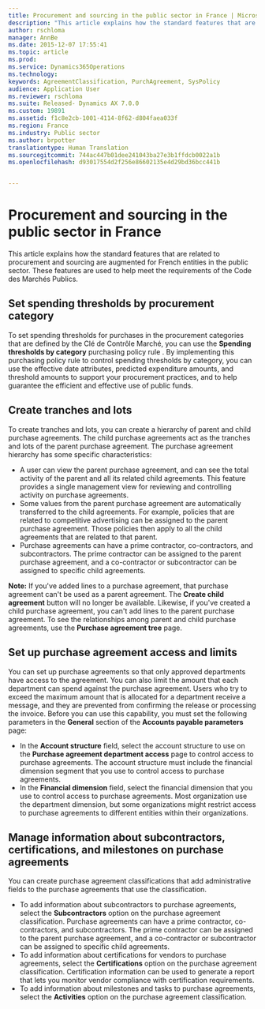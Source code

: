 ```yaml
---
title: Procurement and sourcing in the public sector in France | Microsoft Docs
description: "This article explains how the standard features that are related to procurement and sourcing are augmented for French entities in the public sector. These features are used to help meet the requirements of the Code des Marchés Publics."
author: rschloma
manager: AnnBe
ms.date: 2015-12-07 17:55:41
ms.topic: article
ms.prod: 
ms.service: Dynamics365Operations
ms.technology: 
keywords: AgreementClassification, PurchAgreement, SysPolicy
audience: Application User
ms.reviewer: rschloma
ms.suite: Released- Dynamics AX 7.0.0
ms.custom: 19891
ms.assetid: f1c8e2cb-1001-4114-8f62-d804faea033f
ms.region: France
ms.industry: Public sector
ms.author: brpotter
translationtype: Human Translation
ms.sourcegitcommit: 744ac447b01dee241043ba27e3b1ffdcb0022a1b
ms.openlocfilehash: d93017554d2f256e86602135e4d29bd36bcc441b


---
```


# <a name="procurement-and-sourcing-in-the-public-sector-in-france"></a>Procurement and sourcing in the public sector in France

This article explains how the standard features that are related to procurement and sourcing are augmented for French entities in the public sector. These features are used to help meet the requirements of the Code des Marchés Publics. 

<a name="set-spending-thresholds-by-procurement-category"></a>Set spending thresholds by procurement category
-----------------------------------------------

To set spending thresholds for purchases in the procurement categories that are defined by the Clé de Contrôle Marché, you can use the **Spending thresholds by category** purchasing policy rule . By implementing this purchasing policy rule to control spending thresholds by category, you can use the effective date attributes, predicted expenditure amounts, and threshold amounts to support your procurement practices, and to help guarantee the efficient and effective use of public funds.

## <a name="create-tranches-and-lots"></a>Create tranches and lots
To create tranches and lots, you can create a hierarchy of parent and child purchase agreements. The child purchase agreements act as the tranches and lots of the parent purchase agreement. The purchase agreement hierarchy has some specific characteristics:

-   A user can view the parent purchase agreement, and can see the total activity of the parent and all its related child agreements. This feature provides a single management view for reviewing and controlling activity on purchase agreements.
-   Some values from the parent purchase agreement are automatically transferred to the child agreements. For example, policies that are related to competitive advertising can be assigned to the parent purchase agreement. Those policies then apply to all the child agreements that are related to that parent.
-   Purchase agreements can have a prime contractor, co-contractors, and subcontractors. The prime contractor can be assigned to the parent purchase agreement, and a co-contractor or subcontractor can be assigned to specific child agreements.

**Note:** If you've added lines to a purchase agreement, that purchase agreement can't be used as a parent agreement. The **Create child agreement** button will no longer be available. Likewise, if you've created a child purchase agreement, you can't add lines to the parent purchase agreement. To see the relationships among parent and child purchase agreements, use the **Purchase agreement tree** page.

## <a name="set-up-purchase-agreement-access-and-limits"></a>Set up purchase agreement access and limits
You can set up purchase agreements so that only approved departments have access to the agreement. You can also limit the amount that each department can spend against the purchase agreement. Users who try to exceed the maximum amount that is allocated for a department receive a message, and they are prevented from confirming the release or processing the invoice. Before you can use this capability, you must set the following parameters in the **General** section of the **Accounts payable parameters** page:

-   In the **Account structure** field, select the account structure to use on the **Purchase agreement department access** page to control access to purchase agreements. The account structure must include the financial dimension segment that you use to control access to purchase agreements.
-   In the **Financial dimension** field, select the financial dimension that you use to control access to purchase agreements. Most organization use the department dimension, but some organizations might restrict access to purchase agreements to different entities within their organizations.

## <a name="manage-information-about-subcontractors-certifications-and-milestones-on-purchase-agreements"></a>Manage information about subcontractors, certifications, and milestones on purchase agreements
You can create purchase agreement classifications that add administrative fields to the purchase agreements that use the classification.

-   To add information about subcontractors to purchase agreements, select the **Subcontractors** option on the purchase agreement classification.  Purchase agreements can have a prime contractor, co-contractors, and subcontractors. The prime contractor can be assigned to the parent purchase agreement, and a co-contractor or subcontractor can be assigned to specific child agreements.
-   To add information about certifications for vendors to purchase agreements, select the **Certifications** option on the purchase agreement classification. Certification information can be used to generate a report that lets you monitor vendor compliance with certification requirements.
-   To add information about milestones and tasks to purchase agreements, select the **Activities** option on the purchase agreement classification.

 




<!--HONumber=Feb17_HO3-->


